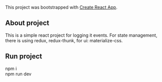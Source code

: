 This project was bootstrapped with [Create React App](https://github.com/facebook/create-react-app).

## About project
This is a simple react project for logging it events. For state management, there is using redux, redux-thunk, for ui: materialize-css.

## Run project
npm i<br>
npm run dev